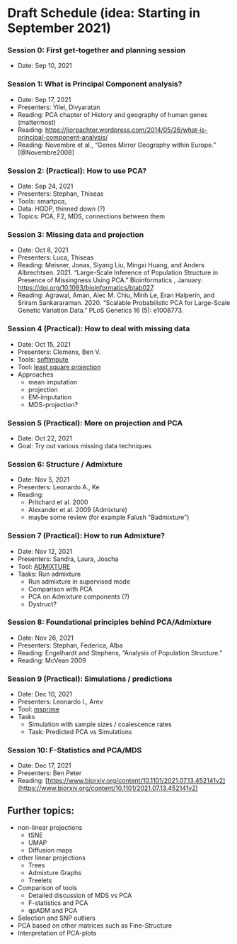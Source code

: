 # Draft Schedule (idea: Starting in September 2021)

### Session 0: First get-together and planning session
- Date: Sep 10, 2021 

### Session 1: What is Principal Component analysis?
- Date: Sep 17, 2021
- Presenters: Yilei, Divyaratan
- Reading: PCA chapter of History and geography of human genes (mattermost)
- Reading: https://liorpachter.wordpress.com/2014/05/26/what-is-principal-component-analysis/
- Reading: Novembre et al., “Genes Mirror Geography within Europe.” [@Novembre2008]

### Session 2: (Practical): How to use PCA?
- Date: Sep 24, 2021
- Presenters: Stephan, Thiseas
- Tools: smartpca,
- Data: HGDP, thinned down (?)
- Topics: PCA, F2, MDS, connections between them

### Session 3: Missing data and projection
- Date: Oct 8, 2021
- Presenters: Luca, Thiseas
- Reading: Meisner, Jonas, Siyang Liu, Mingxi Huang, and Anders Albrechtsen. 2021. “Large-Scale Inference of Population Structure in Presence of Missingness Using PCA.” Bioinformatics , January. https://doi.org/10.1093/bioinformatics/btab027.
- Reading: Agrawal, Aman, Alec M. Chiu, Minh Le, Eran Halperin, and Sriram Sankararaman. 2020. “Scalable Probabilistic PCA for Large-Scale Genetic Variation Data.” PLoS Genetics 16 (5): e1008773.

### Session 4 (Practical): How to deal with missing data
- Date: Oct 15, 2021
- Presenters: Clemens, Ben V.
- Tools: [softImpute](https://cran.r-project.org/web/packages/softImpute/index.html)
- Tool: [least square projection](https://github.com/DReichLab/EIG/blob/master/POPGEN/lsqproject.pdf)
- Approaches
  - mean imputation
  - projection
  - EM-imputation
  - MDS-projection?

### Session 5 (Practical): More on projection and PCA
- Date: Oct 22, 2021
- Goal: Try out various missing data techniques

### Session 6: Structure / Admixture
- Date: Nov 5, 2021
- Presenters: Leonardo A., Ke
- Reading: 
  - Pritchard et al. 2000
  - Alexander et al. 2009 (Admixture)
  - maybe some review (for example Falush "Badmixture")
    
### Session 7 (Practical): How to run Admixture?
- Date: Nov 12, 2021
- Presenters: Sandra, Laura, Joscha
- Tool: [ADMIXTURE](https://dalexander.github.io/admixture/download.html)
- Tasks: Run admixture
    - Run admixture in supervised mode
    - Comparison with PCA
    - PCA on Admixture components (?)
    - Dystruct?

### Session 8: Foundational principles behind PCA/Admixture
- Date: Nov 26, 2021
- Presenters: Stephan, Federica, Alba
- Reading: Engelhardt and Stephens, “Analysis of Population Structure.”
- Reading: McVean 2009

### Session 9 (Practical): Simulations / predictions
- Date: Dec 10, 2021
- Presenters: Leonardo I., Arev
- Tool: [msprime](https://tskit.dev/msprime/docs/stable/intro.html)
- Tasks 
    - Simulation with sample sizes / coalescence rates
    - Task: Predicted PCA vs Simulations

### Session 10: F-Statistics and PCA/MDS
- Date: Dec 17, 2021
- Presenters: Ben Peter
- Reading: [https://www.biorxiv.org/content/10.1101/2021.07.13.452141v2](https://www.biorxiv.org/content/10.1101/2021.07.13.452141v2)

## Further topics:
- non-linear projections
    - tSNE
    - UMAP
    - Diffusion maps
- other linear projections
    - Trees
    - Admixture Graphs
    - Treelets
- Comparison of tools
    - Detailed discussion of MDS vs PCA
    - F-statistics and PCA
    - qpADM and PCA
- Selection and SNP outliers
- PCA based on other matrices such as Fine-Structure
- Interpretation of PCA-plots
